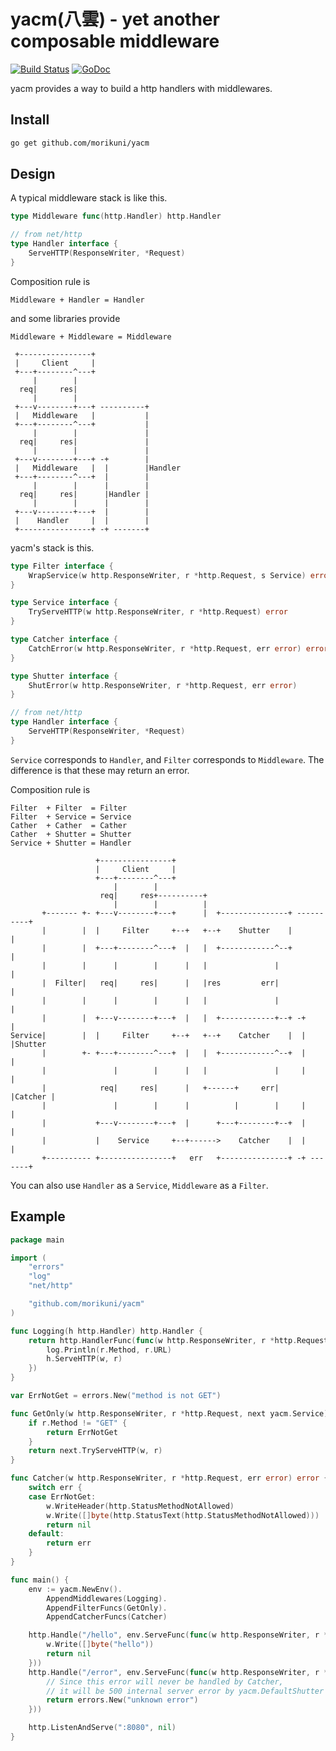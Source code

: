 # yacm(八雲) - yet another composable middleware

[![Build Status](https://travis-ci.org/morikuni/yacm.svg?branch=master)](https://travis-ci.org/morikuni/yacm)
[![GoDoc](https://godoc.org/github.com/morikuni/yacm?status.svg)](https://godoc.org/github.com/morikuni/yacm)

yacm provides a way to build a http handlers with middlewares.

## Install

```sh
go get github.com/morikuni/yacm
```

## Design

A typical middleware stack is like this.

```go
type Middleware func(http.Handler) http.Handler

// from net/http
type Handler interface {
	ServeHTTP(ResponseWriter, *Request)
}
```

Composition rule is

```
Middleware + Handler = Handler
```

and some libraries provide

```
Middleware + Middleware = Middleware
```

```
 +----------------+
 |     Client     |
 +---+--------^---+
     |        |
  req|     res|
     |        |
 +---v--------+---+ ----------+
 |   Middleware   |           |
 +---+--------^---+           |
     |        |               |
  req|     res|               |
     |        |               |
 +---v--------+---+ -+        |
 |   Middleware   |  |        |Handler
 +---+--------^---+  |        |
     |        |      |        |
  req|     res|      |Handler |
     |        |      |        |
 +---v--------+---+  |        |
 |    Handler     |  |        |
 +----------------+ -+ -------+
```

yacm's stack is this.

```go
type Filter interface {
	WrapService(w http.ResponseWriter, r *http.Request, s Service) error
}

type Service interface {
	TryServeHTTP(w http.ResponseWriter, r *http.Request) error
}

type Catcher interface {
	CatchError(w http.ResponseWriter, r *http.Request, err error) error
}

type Shutter interface {
	ShutError(w http.ResponseWriter, r *http.Request, err error)
}

// from net/http
type Handler interface {
	ServeHTTP(ResponseWriter, *Request)
}
```

`Service` corresponds to `Handler`, and `Filter` corresponds to `Middleware`.
The difference is that these may return an error.

Composition rule is

```
Filter  + Filter  = Filter
Filter  + Service = Service
Cather  + Cather  = Cather
Cather  + Shutter = Shutter
Service + Shutter = Handler
```

```
                   +----------------+
                   |     Client     |
                   +---+--------^---+
                       |        |
                    req|     res+----------+
                       |        |          |
       +------- +- +---v--------+---+      |  +---------------+ ----------+
       |        |  |     Filter     +--+   +--+    Shutter    |           |
       |        |  +---+--------^---+  |   |  +------------^--+           |
       |        |      |        |      |   |               |              |
       |  Filter|   req|     res|      |   |res         err|              |
       |        |      |        |      |   |               |              |
       |        |  +---v--------+---+  |   |  +------------+--+ -+        |
Service|        |  |     Filter     +--+   +--+    Catcher    |  |        |Shutter
       |        +- +---+--------^---+  |   |  +------------^--+  |        |
       |               |        |      |   |               |     |        |
       |            req|     res|      |   +------+     err|     |Catcher |
       |               |        |      |          |        |     |        |
       |           +---v--------+---+  |      +---+--------+--+  |        |
       |           |    Service     +--+------>    Catcher    |  |        |
       +---------- +----------------+   err   +---------------+ -+ -------+
```

You can also use `Handler` as a `Service`, `Middleware` as a `Filter`.

## Example

```go
package main

import (
	"errors"
	"log"
	"net/http"

	"github.com/morikuni/yacm"
)

func Logging(h http.Handler) http.Handler {
	return http.HandlerFunc(func(w http.ResponseWriter, r *http.Request) {
		log.Println(r.Method, r.URL)
		h.ServeHTTP(w, r)
	})
}

var ErrNotGet = errors.New("method is not GET")

func GetOnly(w http.ResponseWriter, r *http.Request, next yacm.Service) error {
	if r.Method != "GET" {
		return ErrNotGet
	}
	return next.TryServeHTTP(w, r)
}

func Catcher(w http.ResponseWriter, r *http.Request, err error) error {
	switch err {
	case ErrNotGet:
		w.WriteHeader(http.StatusMethodNotAllowed)
		w.Write([]byte(http.StatusText(http.StatusMethodNotAllowed)))
		return nil
	default:
		return err
	}
}

func main() {
	env := yacm.NewEnv().
		AppendMiddlewares(Logging).
		AppendFilterFuncs(GetOnly).
		AppendCatcherFuncs(Catcher)

	http.Handle("/hello", env.ServeFunc(func(w http.ResponseWriter, r *http.Request) error {
		w.Write([]byte("hello"))
		return nil
	}))
	http.Handle("/error", env.ServeFunc(func(w http.ResponseWriter, r *http.Request) error {
		// Since this error will never be handled by Catcher,
		// it will be 500 internal server error by yacm.DefaultShutter
		return errors.New("unknown error")
	}))

	http.ListenAndServe(":8080", nil)
}
```



